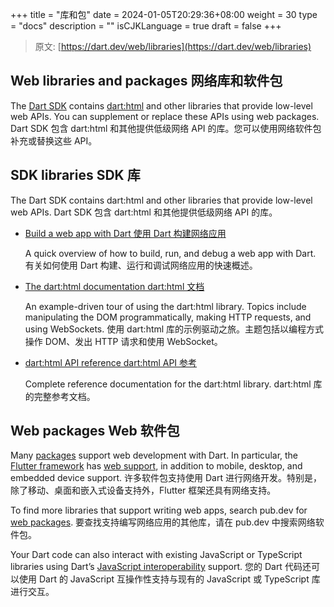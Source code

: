 +++
title = "库和包"
date = 2024-01-05T20:29:36+08:00
weight = 30
type = "docs"
description = ""
isCJKLanguage = true
draft = false
+++

> 原文: [https://dart.dev/web/libraries](https://dart.dev/web/libraries)

## Web libraries and packages 网络库和软件包

The [Dart SDK](https://dart.dev/tools/sdk) contains [dart:html](https://api.dart.dev/stable/dart-html/dart-html-library.html) and other libraries that provide low-level web APIs. You can supplement or replace these APIs using web packages.
Dart SDK 包含 dart:html 和其他提供低级网络 API 的库。您可以使用网络软件包补充或替换这些 API。

## SDK libraries SDK 库

The Dart SDK contains dart:html and other libraries that provide low-level web APIs.
Dart SDK 包含 dart:html 和其他提供低级网络 API 的库。

- [Build a web app with Dart 使用 Dart 构建网络应用](https://dart.dev/web/get-started)

  A quick overview of how to build, run, and debug a web app with Dart. 有关如何使用 Dart 构建、运行和调试网络应用的快速概述。

- [The dart:html documentation dart:html 文档](https://dart.dev/libraries/dart-html)

  An example-driven tour of using the dart:html library. Topics include manipulating the DOM programmatically, making HTTP requests, and using WebSockets. 使用 dart:html 库的示例驱动之旅。主题包括以编程方式操作 DOM、发出 HTTP 请求和使用 WebSocket。

- [dart:html API reference dart:html API 参考](https://api.dart.dev/stable/dart-html/dart-html-library.html)

  Complete reference documentation for the dart:html library. dart:html 库的完整参考文档。

## Web packages Web 软件包

Many [packages](https://dart.dev/guides/packages) support web development with Dart. In particular, the [Flutter framework](https://flutter.dev/) has [web support](https://flutter.dev/web), in addition to mobile, desktop, and embedded device support.
许多软件包支持使用 Dart 进行网络开发。特别是，除了移动、桌面和嵌入式设备支持外，Flutter 框架还具有网络支持。

To find more libraries that support writing web apps, search pub.dev for [web packages](https://pub.dev/web).
要查找支持编写网络应用的其他库，请在 pub.dev 中搜索网络软件包。

Your Dart code can also interact with existing JavaScript or TypeScript libraries using Dart’s [JavaScript interoperability](https://dart.dev/interop/js-interop) support.
您的 Dart 代码还可以使用 Dart 的 JavaScript 互操作性支持与现有的 JavaScript 或 TypeScript 库进行交互。
